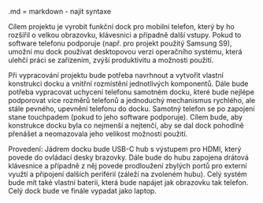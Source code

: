.md = markdown - najit syntaxe

Cílem projektu je vyrobit funkční dock pro mobilní telefon, který by ho rozšířil o velkou obrazovku, klávesnici a případně další vstupy. Pokud to software telefonu podporuje (např. pro projekt použitý Samsung S9), umožní mu dock používat desktopovou verzi operačního systému, která ulehčí práci se zařízením, zvýší produktivitu a možnosti použití.

Při vypracování projektu bude potřeba navrhnout a vytvořit vlastní konstrukci docku a vnitřní rozmístění jednotlivých komponentů. Dále bude potřeba vypracovat uchycení telefonu samotném docku, které bude nejlépe podporovat více rozměrů telefonů a jednoduchý mechanismus rychlého, ale stále pevného, upevnění telefonu do docku. Samotný telefon se po zapojení stane touchpadem (pokud to jeho software podporuje). Cílem bude, aby konstrukce docku byla co nejmenší a nejtenčí, aby se dal dock pohodlně přenášet a neomazovala jeho velikost možnosti použití. 

Provedení:
Jádrem docku bude USB-C hub s výstupem pro HDMI, který povede do ovládací desky brazovky. Dále bude do hubu zapojena drátová klávesnice a případně z něj povede prodloužení zbylých portů pro externí využtí a připojení dalších periférií (záleží na zvoleném hubu). Celý systém bude mít také vlastní baterii, která bude napájet jak obrazovku tak telefon. Celý dock bude ve finále vypadat jako laptop.
